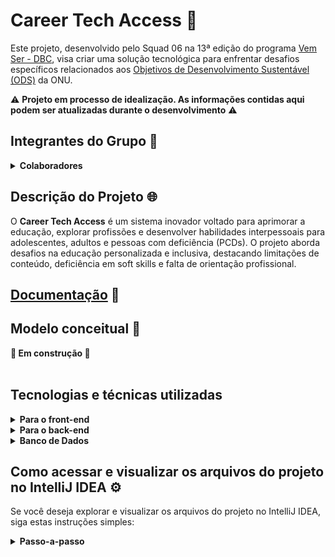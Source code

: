 # Career Tech Access 🚀

Este projeto, desenvolvido pelo Squad 06 na 13ª edição do programa [Vem Ser - DBC](https://www.dbccompany.com.br/vem-ser/), visa criar uma solução tecnológica para enfrentar desafios específicos relacionados aos [Objetivos de Desenvolvimento Sustentável (ODS)](https://brasil.un.org/pt-br/sdgs) da ONU.

:warning: **Projeto em processo de idealização. As informações contidas aqui podem ser atualizadas durante o desenvolvimento** :warning:

## Integrantes do Grupo 👥

<details>
  <summary><strong>Colaboradores</strong></summary><br />
1. Vinicius Oliveira
   <br>
2. Luiz Barbosa
   <br>
3. Bruno Scarpari
   <br>
4. Gabriel Zampieri
   <br>
5. Lucas Araujo
   <br>
6. Thales Brasileiro
   <br>
7. Gustavo Rocha
   <br>
8. Matheus Franco
   <br>
9. Fabrício Milanio 
</details>

## Descrição do Projeto 🌐

O <strong>Career Tech Access</strong> é um sistema inovador voltado para aprimorar a educação, explorar profissões e desenvolver habilidades interpessoais para adolescentes, adultos e pessoas com deficiência (PCDs). O projeto aborda desafios na educação personalizada e inclusiva, destacando limitações de conteúdo, deficiência em soft skills e falta de orientação profissional.

## [Documentação](https://docs.google.com/document/d/1MtV4xytTCXQmWsc4Lt2vo7vxvdVKc3U3UtfwAtSMtZQ/edit) 📄

## Modelo conceitual 🎨

<summary><strong>🚧 Em construção 🚧</strong></summary><br />

## Tecnologias e técnicas utilizadas

<details>
  <summary><strong>Para o front-end</strong></summary><br />
   - HTML
   <br>
   - CSS
   <br>
   - Javascript
   <br>
   - Typescript
   <br>
   - React
   <br>
   - Redux
</details>

<details>
  <summary><strong>Para o back-end</strong></summary><br />
   - Paradigma utilizado: POO
   <br>
   - Java
   <br>
   - Spring
   <br>
   - Kafka
   <br>
   - Mockito
</details>

<details>
  <summary><strong>Banco de Dados</strong></summary><br />
   - Oracle
   <br>
   - Mongo DB
</details>

## Como acessar e visualizar os arquivos do projeto no IntelliJ IDEA ⚙️

Se você deseja explorar e visualizar os arquivos do projeto no IntelliJ IDEA, siga estas instruções simples:

<details>
  <summary><strong>Passo-a-passo</strong></summary><br />

1. <strong>Clone este repositório em sua máquina local:</strong>
   
```
git clone https://github.com/Vinicius-Oliveira-Bk/vs13-squad6-CareerTechAccess
```

<br>

2. <strong>Instale o IntelliJ IDEA:</strong>
   Certifique-se de ter o IntelliJ IDEA instalado em seu computador. Você pode baixá-lo no [site oficial do IntelliJ IDEA](https://www.jetbrains.com/idea/download/).
<br>

3. <strong>Abra o IntelliJ IDEA:</strong>
   Execute o IntelliJ IDEA após a instalação.
<br>

4. <strong>Abra o Projeto:</strong>
   - Na tela inicial, clique em "Open" (Abrir) ou "File" (Arquivo) > "Open" (Abrir).
   - Navegue até o diretório do projeto e selecione a pasta principal do projeto.
<br>

5. <strong>Execute o Projeto:</strong>
   - Clique com o botão direito no arquivo principal e selecionando "Run" (Executar) ou utilizando as opções de execução disponíveis.
</details>

